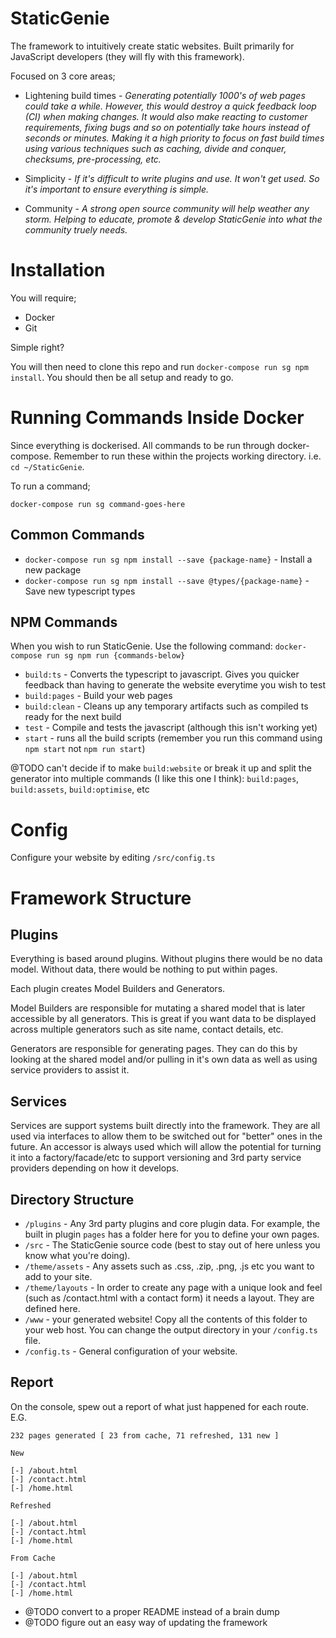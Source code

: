 # StaticGenie

The framework to intuitively create static websites. Built primarily for JavaScript developers (they will fly with this framework). 

Focused on 3 core areas;

- Lightening build times - *Generating potentially 1000's of web pages could take a while. However, this would destroy a quick feedback loop (CI) when making changes. It would also make reacting to customer requirements, fixing bugs and so on potentially take hours instead of seconds or minutes. Making it a high priority to focus on fast build times using various techniques such as caching, divide and conquer, checksums, pre-processing, etc.*

- Simplicity - *If it's difficult to write plugins and use. It won't get used. So it's important to ensure everything is simple.*

- Community - *A strong open source community will help weather any storm. Helping to educate, promote & develop StaticGenie into what the community truely needs.*

# Installation

You will require;

- Docker
- Git

Simple right?

You will then need to clone this repo and run `docker-compose run sg npm install`. You should then be all setup and ready to go.

# Running Commands Inside Docker

Since everything is dockerised. All commands to be run through docker-compose. Remember to run these within the projects working directory. i.e. `cd ~/StaticGenie`.

To run a command;

`docker-compose run sg command-goes-here`

## Common Commands

- `docker-compose run sg npm install --save {package-name}` - Install a new package
- `docker-compose run sg npm install --save @types/{package-name}` - Save new typescript types

## NPM Commands

When you wish to run StaticGenie. Use the following command: `docker-compose run sg npm run {commands-below}`

- `build:ts` - Converts the typescript to javascript. Gives you quicker feedback than having to generate the website everytime you wish to test
- `build:pages` - Build your web pages
- `build:clean` - Cleans up any temporary artifacts such as compiled ts ready for the next build
- `test` - Compile and tests the javascript (although this isn't working yet)
- `start` - runs all the build scripts (remember you run this command using `npm start` not `npm run start`)

@TODO can't decide if to make `build:website` or break it up and split the generator into multiple commands (I like this one I think): `build:pages`, `build:assets`, `build:optimise`, etc

# Config

Configure your website by editing `/src/config.ts`

# Framework Structure

## Plugins

Everything is based around plugins. Without plugins there would be no data model. Without data, there would be nothing to put within pages.

Each plugin creates Model Builders and Generators.

Model Builders are responsible for mutating a shared model that is later accessible by all generators. This is great if you want data to be displayed across multiple generators such as site name, contact details, etc. 

Generators are responsible for generating pages. They can do this by looking at the shared model and/or pulling in it's own data as well as using service providers to assist it.

## Services

Services are support systems built directly into the framework. They are all used via interfaces to allow them to be switched out for "better" ones in the future. An accessor is always used which will allow the potential for turning it into a factory/facade/etc to support versioning and 3rd party service providers depending on how it develops.

## Directory Structure

- `/plugins` - Any 3rd party plugins and core plugin data. For example, the built in plugin `pages` has a folder here for you to define your own pages.
- `/src` - The StaticGenie source code (best to stay out of here unless you know what you're doing).
- `/theme/assets` - Any assets such as .css, .zip, .png, .js etc you want to add to your site.
- `/theme/layouts` - In order to create any page with a unique look and feel (such as /contact.html with a contact form) it needs a layout. They are defined here.
- `/www` - your generated website! Copy all the contents of this folder to your web host. You can change the output directory in your `/config.ts` file.
- `/config.ts` - General configuration of your website.

## Report

On the console, spew out a report of what just happened for each route. E.G.

```
232 pages generated [ 23 from cache, 71 refreshed, 131 new ]

New

[-] /about.html
[-] /contact.html
[-] /home.html

Refreshed

[-] /about.html
[-] /contact.html
[-] /home.html

From Cache

[-] /about.html
[-] /contact.html
[-] /home.html
```

- @TODO convert to a proper README instead of a brain dump
- @TODO figure out an easy way of updating the framework
